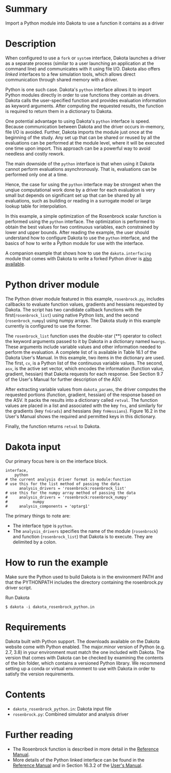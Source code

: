 # Summary

Import a Python module into Dakota to use a function it contains as a driver

# Description

When configured to use a `fork` or `system` interface, Dakota launches a driver
as a separate process (similar to a user launching an application at the command
line) and communicates with it using file I/O. Dakota also offers *linked* interfaces
to a few simulation tools, which allows direct communication through shared memory
with a driver.

Python is one such case. Dakota's `python` interface allows it to import Python
modules directly in order to use functions they contain as drivers. Dakota calls
the user-specified function and provides evaluation information as keyword arguments.
After computing the requested results, the function is required to return them in
a dictionary to Dakota.

One potential advantage to using Dakota's `python` interface is speed. Because
communication between Dakota and the driver occurs in-memory, file I/O is avoided.
Further, Dakota imports the module just once at the beginning of the study. Any
set up that can be shared or reused by all the evaluations can be performed at the module
level, where it will be executed one time upon import. This approach can be a powerful
way to avoid needless and costly rework.

The main downside of the `python` interface is that when using it Dakota cannot perform
evaluations asynchronously. That is, evaluations can be performed only one at a time.

Hence, the case for using the `python` interface may be strongest when the unqiue
computational work done by a driver for each evaluation is very small but depends on
significant set up that can be shared by all evaluations, such as building or reading
in a surrogate model or large lookup table for interpolation.

In this example, a simple optimization of the Rosenbrock scalar function is performed
using the `python` interface. The optimization is performed to obtain the best values
for two continuous variables, each constrained by lower and upper bounds. After reading
the example, the user should understand how to configure Dakota to use the `python` interface,
and the basics of how to write a Python module for use with the interface.

A companion example that shows how to use the `dakota.interfacing` module that comes with
Dakota to write a forked Python driver is [also available](../di).

# Python driver module

The Python driver module featured in this example, `rosenbrock.py`, includes callbacks to
evaluate function values, gradients and hessians requested
by Dakota.  The script has two candidate callback functions with the
first(`rosenbrock_list`) using native Python lists, and the second (`rosenbrock_numpy`)
using numpy arrays. The Dakota study in this example currently is configured to use the
former.

The `rosenbrock_list` function uses the double-star (\*\*) operator to collect the keyword
arguments passed to it by Dakota in a dictionary named `kwargs`. These arguments include variable
values and other information needed to perform the evaluation. A complete list of is available
in Table 16.1 of the Dakota User's Manual. In this example, two items in the dictionary are used.
The first, `cv`, is a Python list of the continuous variable values. The second, `asv`, is the
active set vector, which encodes the information (function value, gradient, hessian) that Dakota
requests for each response. See Section 9.7 of the User's Manual for further description of the ASV.

After extracting variable values from `dakota_params`, the driver computes the requested
portions (function, gradient, hessian) of the response based on the ASV. It packs the
results into a dictionary called `retval`. The function values are placed in a list and
associated with the key `fns`, and similarly for the  gradients (key `fnGrads`) and
hessians (key `fnHessians`). Figure 16.2 in the User's Manual shows the required and
permitted keys in this dictionary.

Finally, the function returns `retval` to Dakota.

# Dakota input

Our primary focus here is on the interface block.
```
interface,							
	python
# the current analysis driver format is module:function	
# use this for the list method of passing the data		
	  analysis_drivers = 'rosenbrock:rosenbrock_list'
# use this for the numpy array method of passing the data	
#	  analysis_drivers = 'rosenbrock:rosenbrock_numpy'
#           numpy
#	  analysis_components = 'optarg1'
```

The primary things to note are:
* The interface type is `python`.
* The `analysis_drivers` specifies the name of the module (`rosenbrock`) and function (`rosenbrock_list`)
  that Dakota is to execute. They are delimited by a colon.


# How to run the example
 
 Make sure the Python used to build Dakota is in the environment PATH and
 that the PYTHONPATH includes the directory containing the rosenbrock.py
 driver script.

Run Dakota

    $ dakota -i dakota_rosenbrock_python.in
 
# Requirements

Dakota built with Python support. The downloads available on the Dakota website come with Python enabled.
The major.minor version of Python (e.g. 2.7, 3.8) in your environment must match the one included with Dakota.
The version that comes with Dakota can be checked by examining the contents of the bin folder, which contains a
versioned Python library. We recommend setting up a conda or virtual environment to use with Dakota in order to
satisfy the version requirements.

# Contents

* `dakota_rosenbrock_python.in`: Dakota input file
* `rosenbrock.py`: Combined simulator and analysis driver

# Further reading

* The Rosenbrock function is described in more detail in the 
  [Reference Manual](https://dakota.sandia.gov//sites/default/files/docs/latest_release/html-ref/rosenbrock.html).
* More details of the Python linked interface can be found in the [Reference
  Manual](https://dakota.sandia.gov//sites/default/files/docs/latest_release/html-ref/interface-analysis_drivers-python.html)
  and in Section 16.3.2 of the [User's Manual](https://dakota.sandia.gov/content/manuals).
 
